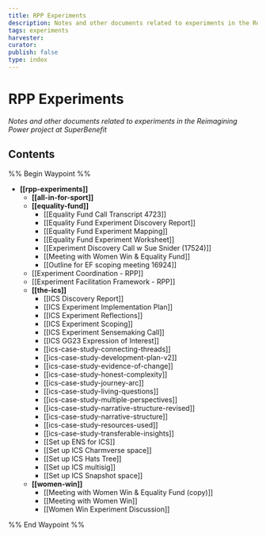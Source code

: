 ```yaml
---
title: RPP Experiments
description: Notes and other documents related to experiments in the Reimagining Power project
tags: experiments
harvester: 
curator: 
publish: false
type: index
---
```

# RPP Experiments

_Notes and other documents related to experiments in the Reimagining Power project at SuperBenefit_

## Contents

%% Begin Waypoint %%
- **[[rpp-experiments]]**
  - **[[all-in-for-sport]]**
  - **[[equality-fund]]**
    - [[Equality Fund Call Transcript 4723]]
    - [[Equality Fund Experiment Discovery Report]]
    - [[Equality Fund Experiment Mapping]]
    - [[Equality Fund Experiment Worksheet]]
    - [[Experiment Discovery Call w Sue Snider (17524)]]
    - [[Meeting with Women Win & Equality Fund]]
    - [[Outline for EF scoping meeting 16924]]
  - [[Experiment Coordination - RPP]]
  - [[Experiment Facilitation Framework - RPP]]
  - **[[the-ics]]**
    - [[ICS Discovery Report]]
    - [[ICS Experiment Implementation Plan]]
    - [[ICS Experiment Reflections]]
    - [[ICS Experiment Scoping]]
    - [[ICS Experiment Sensemaking Call]]
    - [[ICS GG23 Expression of Interest]]
    - [[ics-case-study-connecting-threads]]
    - [[ics-case-study-development-plan-v2]]
    - [[ics-case-study-evidence-of-change]]
    - [[ics-case-study-honest-complexity]]
    - [[ics-case-study-journey-arc]]
    - [[ics-case-study-living-questions]]
    - [[ics-case-study-multiple-perspectives]]
    - [[ics-case-study-narrative-structure-revised]]
    - [[ics-case-study-narrative-structure]]
    - [[ics-case-study-resources-used]]
    - [[ics-case-study-transferable-insights]]
    - [[Set up ENS for ICS]]
    - [[Set up ICS Charmverse space]]
    - [[Set up ICS Hats Tree]]
    - [[Set up ICS multisig]]
    - [[Set up ICS Snapshot space]]
  - **[[women-win]]**
    - [[Meeting with Women Win & Equality Fund (copy)]]
    - [[Meeting with Women Win]]
    - [[Women Win Experiment Discussion]]

%% End Waypoint %%
